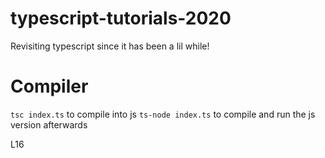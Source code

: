 # typescript-tutorials-2020

Revisiting typescript since it has been a lil while!

# Compiler

`tsc index.ts` to compile into js
`ts-node index.ts` to compile and run the js version afterwards

L16
